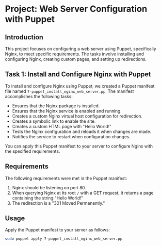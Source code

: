 # Project: Web Server Configuration with Puppet

## Introduction

This project focuses on configuring a web server using Puppet, specifically Nginx, to meet specific requirements. The tasks involve installing and configuring Nginx, creating custom pages, and setting up redirections.

## Task 1: Install and Configure Nginx with Puppet

To install and configure Nginx using Puppet, we created a Puppet manifest file named `7-puppet_install_nginx_web_server.pp`. The manifest accomplishes the following tasks:

- Ensures that the Nginx package is installed.
- Ensures that the Nginx service is enabled and running.
- Creates a custom Nginx virtual host configuration for redirection.
- Creates a symbolic link to enable the site.
- Creates a custom HTML page with "Hello World!"
- Tests the Nginx configuration and reloads it when changes are made.
- Notifies the service to restart when configuration changes.

You can apply this Puppet manifest to your server to configure Nginx with the specified requirements.

## Requirements

The following requirements were met in the Puppet manifest:

1. Nginx should be listening on port 80.
2. When querying Nginx at its root `/` with a GET request, it returns a page containing the string "Hello World!"
3. The redirection is a "301 Moved Permanently."

## Usage

Apply the Puppet manifest to your server as follows:

```bash
sudo puppet apply 7-puppet_install_nginx_web_server.pp
